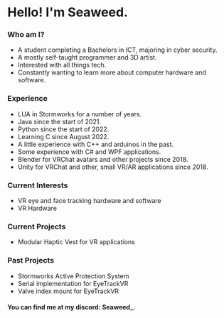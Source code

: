 # Hello! I'm Seaweed.
### Who am I?
- A student completing a Bachelors in ICT, majoring in cyber security.
- A mostly self-taught programmer and 3D artist.
- Interested with all things tech.
- Constantly wanting to learn more about computer hardware and software.

### Experience
- LUA in Stormworks for a number of years.
- Java since the start of 2021.
- Python since the start of 2022.
- Learning C since August 2022.
- A little experience with C++ and arduinos in the past.
- Some experience with C# and WPF applications.
- Blender for VRChat avatars and other projects since 2018.
- Unity for VRChat and other, small VR/AR applications since 2018.

### Current Interests
- VR eye and face tracking hardware and software
- VR Hardware

### Current Projects
- Modular Haptic Vest for VR applications

### Past Projects
- Stormworks Active Protection System
- Serial implementation for EyeTrackVR
- Valve index mount for EyeTrackVR

#### You can find me at my discord: Seaweed_.
